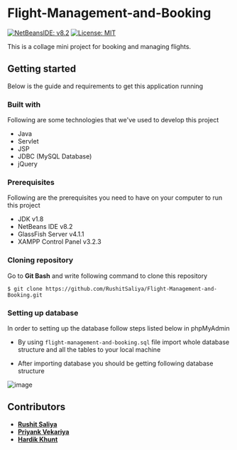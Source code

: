 # Flight-Management-and-Booking

[![NetBeansIDE: v8.2](https://img.shields.io/badge/NetBeans%20IDE-v8.2-blue)](https://netbeans.org/downloads/8.2/)
[![License: MIT](https://img.shields.io/badge/License-MIT-green.svg)](https://opensource.org/licenses/MIT)

This is a collage mini project for booking and managing flights.


## Getting started
Below is the guide and requirements to get this application running


### Built with

Following are some technologies that we've used to develop this project

* Java
* Servlet
* JSP
* JDBC (MySQL Database)
* jQuery


### Prerequisites

Following are the prerequisites you need to have on your computer to run this project

* JDK v1.8
* NetBeans IDE v8.2
* GlassFish Server v4.1.1
* XAMPP Control Panel v3.2.3


### Cloning repository

Go to **Git Bash** and write following command to clone this repository

```
$ git clone https://github.com/RushitSaliya/Flight-Management-and-Booking.git
```


### Setting up database

In order to setting up the database follow steps listed below in phpMyAdmin

* By using `flight-management-and-booking.sql` file import whole database structure and all the tables to your local machine

* After importing database you should be getting following database structure

![image](https://user-images.githubusercontent.com/42318209/64917143-26180a80-d7ab-11e9-99e9-b4b2d8293211.png)


## Contributors

* [**Rushit Saliya**](https://github.com/RushitSaliya)
* [**Priyank Vekariya**](https://github.com/PriyankVekariya)
* [**Hardik Khunt**](https://github.com/HardikKhunt)

